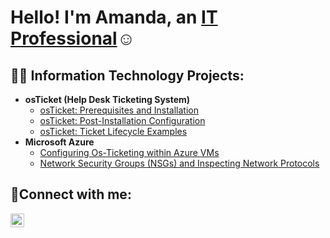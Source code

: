 <h1>Hello! I'm Amanda, an <a href="https://linkedin.com/in/amandakingsley">IT Professional</a>☺</h1>

<h2>👨‍💻 Information Technology Projects:</h2>

- <b>osTicket (Help Desk Ticketing System)</b>
  - [osTicket: Prerequisites and Installation](https://github.com/Amandakingsley/osticket-prereqs)
  - [osTicket: Post-Installation Configuration](https://github.com/Amandakingsley/post-install-config)
  - [osTicket: Ticket Lifecycle Examples](https://github.com/Amandakingsley/ticket-lifecycle)
- <b>Microsoft Azure</b>
  - [Configuring Os-Ticketing within Azure VMs](https://github.com/Amandakingsley/configure-ad)
  - [Network Security Groups (NSGs) and Inspecting Network Protocols](https://github.com/joshmadakorcc/azure-network-protocols)

<h2>🤳Connect with me:</h2>


[<img align="left" alt="Josh | LinkedIn" width="22px" src="https://cdn.jsdelivr.net/npm/simple-icons@v3/icons/linkedin.svg" />][linkedin]



[linkedin]: https://linkedin.com/in/amandakingsley
